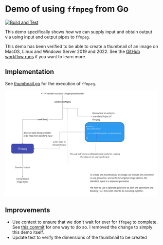 # Demo of using `ffmpeg` from Go

[![Build and Test](https://github.com/practicalgo/go-ffmpeg-demo/actions/workflows/main.yml/badge.svg?branch=main)](https://github.com/practicalgo/go-ffmpeg-demo/actions/workflows/main.yml)

This demo specifically shows how we can supply input and obtain output via using 
input and output pipes to `ffmpeg`. 

This demo has been verified to be able to create a thumbnail of an image on MacOS, 
Linux and Windows Server 2019 and 2022. See the 
[GitHub workflow runs](https://github.com/practicalgo/go-ffmpeg-demo/actions/workflows/main.yml) 
if you want to learn more.

## Implementation

See [thumbnail.go](./thumbnail.go) for the execution of `ffmpeg`. 

![The need for a separate goroutine to write data to the standard input](./thumbnail-goroutine.jpg "The need for a separate goroutine to write data to the standard input")

## Improvements

- Use context to ensure that we don't wait for ever for `ffmpeg` to complete. See [this commit](https://github.com/practicalgo/go-ffmpeg-demo/commit/efc70f0514d9cc02f896f354b4dd9da1a2afac9a) for one way to do so. I removed the change to simply this demo itself.
- Update test to verify the dimensions of the thumbnail to be created

